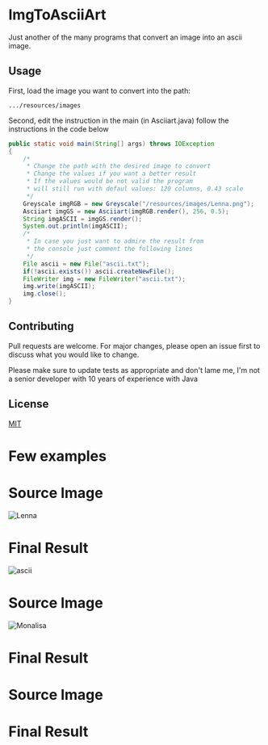 # ImgToAsciiArt

Just another of the many programs that convert an image into an ascii image.

## Usage

First, load the image you want to convert into the path: 
```
.../resources/images
```
Second, edit the instruction in the main (in Asciiart.java) follow the instructions in the code below

```java
public static void main(String[] args) throws IOException 
{
    /*
     * Change the path with the desired image to convert
     * Change the values if you want a better result
     * If the values would be not valid the program
     * will still run with defaul values: 120 columns, 0.43 scale
     */
    Greyscale imgRGB = new Greyscale("/resources/images/Lenna.png");
    Asciiart imgGS = new Asciiart(imgRGB.render(), 256, 0.5);
    String imgASCII = imgGS.render();
    System.out.println(imgASCII);
    /*
     * In case you just want to admire the result from
     * the console just comment the following lines
     */
    File ascii = new File("ascii.txt");
    if(!ascii.exists()) ascii.createNewFile();
    FileWriter img = new FileWriter("ascii.txt");
    img.write(imgASCII);
    img.close();
}
```

## Contributing
Pull requests are welcome. For major changes, please open an issue first to discuss what you would like to change.

Please make sure to update tests as appropriate and don't lame me, I'm not a senior developer with 10 years of experience with Java 

## License
[MIT](https://choosealicense.com/licenses/mit/)

# Few examples

# Source Image
![Lenna](https://user-images.githubusercontent.com/31989626/118847504-1630c200-b8ce-11eb-955a-4260bc221f80.png)

# Final Result
![ascii](https://user-images.githubusercontent.com/31989626/118858637-ac1e1a00-b8d9-11eb-9692-c680554dc320.PNG)

# Source Image
![Monalisa](https://user-images.githubusercontent.com/31989626/118866419-41251100-b8e2-11eb-8084-e19a1449f68e.jpg)

# Final Result

# Source Image

# Final Result

